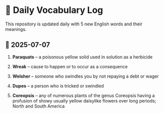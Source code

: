 
# 📘 Daily Vocabulary Log

This repository is updated daily with 5 new English words and their meanings.


## 📅 2025-07-07

1. **Paraquats** – a poisonous yellow solid used in solution as a herbicide

2. **Wreak** – cause to happen or to occur as a consequence

3. **Welsher** – someone who swindles you by not repaying a debt or wager

4. **Dupes** – a person who is tricked or swindled

5. **Coreopsis** – any of numerous plants of the genus Coreopsis having a profusion of showy usually yellow daisylike flowers over long periods; North and South America

